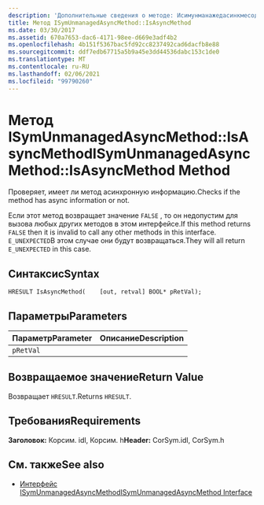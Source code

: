 ```yaml
---
description: 'Дополнительные сведения о методе: Исимунманажедасинкмесод:: Исасинкмесод'
title: Метод ISymUnmanagedAsyncMethod::IsAsyncMethod
ms.date: 03/30/2017
ms.assetid: 670a7653-dac6-4171-98ee-d669e3adf4b2
ms.openlocfilehash: 4b151f5367bac5fd92cc8237492cad6dacfb8e88
ms.sourcegitcommit: ddf7edb67715a5b9a45e3dd44536dabc153c1de0
ms.translationtype: MT
ms.contentlocale: ru-RU
ms.lasthandoff: 02/06/2021
ms.locfileid: "99790260"
---
```

# <a name="isymunmanagedasyncmethodisasyncmethod-method"></a><span data-ttu-id="82da9-103">Метод ISymUnmanagedAsyncMethod::IsAsyncMethod</span><span class="sxs-lookup"><span data-stu-id="82da9-103">ISymUnmanagedAsyncMethod::IsAsyncMethod Method</span></span>

<span data-ttu-id="82da9-104">Проверяет, имеет ли метод асинхронную информацию.</span><span class="sxs-lookup"><span data-stu-id="82da9-104">Checks if the method has async information or not.</span></span>  
  
 <span data-ttu-id="82da9-105">Если этот метод возвращает значение `FALSE` , то он недопустим для вызова любых других методов в этом интерфейсе.</span><span class="sxs-lookup"><span data-stu-id="82da9-105">If this method returns `FALSE` then it is invalid to call any other methods in this interface.</span></span> <span data-ttu-id="82da9-106">`E_UNEXPECTED`В этом случае они будут возвращаться.</span><span class="sxs-lookup"><span data-stu-id="82da9-106">They will all return `E_UNEXPECTED` in this case.</span></span>  
  
## <a name="syntax"></a><span data-ttu-id="82da9-107">Синтаксис</span><span class="sxs-lookup"><span data-stu-id="82da9-107">Syntax</span></span>  
  
```idl  
HRESULT IsAsyncMethod(    [out, retval] BOOL* pRetVal);  
```  
  
## <a name="parameters"></a><span data-ttu-id="82da9-108">Параметры</span><span class="sxs-lookup"><span data-stu-id="82da9-108">Parameters</span></span>  
  
|<span data-ttu-id="82da9-109">Параметр</span><span class="sxs-lookup"><span data-stu-id="82da9-109">Parameter</span></span>|<span data-ttu-id="82da9-110">Описание</span><span class="sxs-lookup"><span data-stu-id="82da9-110">Description</span></span>|  
|---------------|-----------------|  
|`pRetVal`||  
  
## <a name="return-value"></a><span data-ttu-id="82da9-111">Возвращаемое значение</span><span class="sxs-lookup"><span data-stu-id="82da9-111">Return Value</span></span>  

 <span data-ttu-id="82da9-112">Возвращает `HRESULT`.</span><span class="sxs-lookup"><span data-stu-id="82da9-112">Returns `HRESULT`.</span></span>  
  
## <a name="requirements"></a><span data-ttu-id="82da9-113">Требования</span><span class="sxs-lookup"><span data-stu-id="82da9-113">Requirements</span></span>  

 <span data-ttu-id="82da9-114">**Заголовок:** Корсим. idl, Корсим. h</span><span class="sxs-lookup"><span data-stu-id="82da9-114">**Header:** CorSym.idl, CorSym.h</span></span>  
  
## <a name="see-also"></a><span data-ttu-id="82da9-115">См. также</span><span class="sxs-lookup"><span data-stu-id="82da9-115">See also</span></span>

- [<span data-ttu-id="82da9-116">Интерфейс ISymUnmanagedAsyncMethod</span><span class="sxs-lookup"><span data-stu-id="82da9-116">ISymUnmanagedAsyncMethod Interface</span></span>](isymunmanagedasyncmethod-interface.md)
